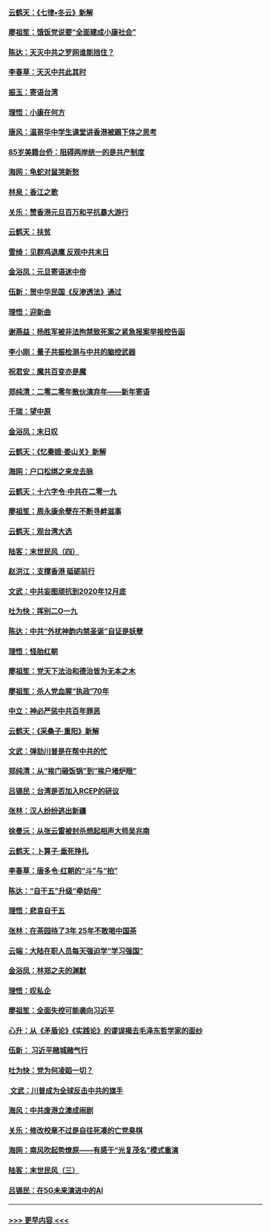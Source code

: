 #### [云鹤天：《七律▪冬云》新解](../pages/nsc993/n11768204.md?t=01050444) 
#### [廖祖笙：饿饭党说要“全面建成小康社会”](../pages/nsc993/n11767482.md?t=01050444) 
#### [陈达：天灭中共之罗网谁能挡住？](../pages/nsc993/n11767465.md?t=01050444) 
#### [李春草：天灭中共此其时](../pages/nsc993/n11767452.md?t=01050444) 
#### [振玉：寄语台湾](../pages/nsc993/n11767432.md?t=01050444) 
#### [理悟：小康在何方](../pages/nsc993/n11767394.md?t=01050444) 
#### [唐风：温哥华中学生课堂讲香港被踢下体之思考](../pages/nsc993/n11766848.md?t=01050444) 
#### [85岁美籍台侨：阻碍两岸统一的是共产制度](../pages/nsc993/n11765043.md?t=01050444) 
#### [海网：龟蛇对鼠哭新愁](../pages/nsc993/n11764895.md?t=01050444) 
#### [林泉：香江之歌](../pages/nsc993/n11764415.md?t=01050444) 
#### [关乐：赞香港元旦百万和平抗暴大游行](../pages/nsc993/n11764382.md?t=01050444) 
#### [云鹤天：扶贫](../pages/nsc993/n11764245.md?t=01050444) 
#### [雪绮：见群鸡退鹰  反观中共末日](../pages/nsc993/n11762112.md?t=01050444) 
#### [金浴凤：元旦寄语迷中帝](../pages/nsc993/n11761788.md?t=01050444) 
#### [伍新：贺中华民国《反渗透法》通过](../pages/nsc993/n11761994.md?t=01050444) 
#### [理悟：迎新曲](../pages/nsc993/n11761152.md?t=01050444) 
#### [谢燕益：杨胜军被非法拘禁致死案之紧急报案举报控告函](../pages/nsc993/n11756134.md?t=01050444) 
#### [李小刚：量子共振检测与中共的脑控武器](../pages/nsc993/n11754518.md?t=01050444) 
#### [祝君安：魔共百变亦是魔](../pages/nsc993/n11754469.md?t=01050444) 
#### [郑纯清：二零二零年散伙演弃年——新年寄语](../pages/nsc993/n11754195.md?t=01050444) 
#### [千瑞：望中原](../pages/nsc993/n11754159.md?t=01050444) 
#### [金浴凤：末日叹](../pages/nsc993/n11752359.md?t=01050444) 
#### [云鹤天：《忆秦娥‧娄山关》新解](../pages/nsc993/n11752348.md?t=01050444) 
#### [海网：户口松绑之来龙去脉](../pages/nsc993/n11752328.md?t=01050444) 
#### [云鹤天：十六字令‧中共在二零一九](../pages/nsc993/n11752305.md?t=01050444) 
#### [廖祖笙：周永康余孽在不断寻衅滋事](../pages/nsc993/n11751013.md?t=01050444) 
#### [云鹤天：观台湾大选](../pages/nsc993/n11751007.md?t=01050444) 
#### [陆客：末世民风（四）](../pages/nsc993/n11749203.md?t=01050444) 
#### [赵洪江：支撑香港 砥砺前行](../pages/nsc993/n11748482.md?t=01050444) 
#### [文武：中共妄图顽抗到2020年12月底](../pages/nsc993/n11748446.md?t=01050444) 
#### [吐为快：挥别二O一九](../pages/nsc993/n11748411.md?t=01050444) 
#### [陈达：中共“外扰神韵内禁圣诞”自证是妖孽](../pages/nsc993/n11748226.md?t=01050444) 
#### [理悟：怪胎红朝](../pages/nsc993/n11748206.md?t=01050444) 
#### [廖祖笙：党天下法治和德治皆为无本之木](../pages/nsc993/n11748135.md?t=01050444) 
#### [廖祖笙：杀人党血腥“执政”70年](../pages/nsc993/n11745144.md?t=01050444) 
#### [中立：神必严惩中共百年罪恶](../pages/nsc993/n11744970.md?t=01050444) 
#### [云鹤天：《采桑子‧重阳》新解](../pages/nsc993/n11744948.md?t=01050444) 
#### [文武：弹劾川普是在帮中共的忙](../pages/nsc993/n11744758.md?t=01050444) 
#### [郑纯清：从“挨门砸饭锅”到“挨户堵炉眼”](../pages/nsc993/n11744745.md?t=01050444) 
#### [吕锡民：台湾是否加入RCEP的研议](../pages/nsc993/n11744701.md?t=01050444) 
#### [张林：汉人纷纷逃出新疆](../pages/nsc993/n11743530.md?t=01050444) 
#### [徐曼沅：从张云雷被封杀想起相声大师吴兆南](../pages/nsc993/n11741816.md?t=01050444) 
#### [云鹤天：卜算子‧垂死挣扎](../pages/nsc993/n11739956.md?t=01050444) 
#### [李春草：唐多令‧红朝的“斗”与“拍”](../pages/nsc993/n11739830.md?t=01050444) 
#### [陈达：“自干五”升级“牵妨母”](../pages/nsc993/n11739724.md?t=01050444) 
#### [理悟：悲哀自干五](../pages/nsc993/n11739547.md?t=01050444) 
#### [张林：在茶园待了3年 25年不敢喝中国茶](../pages/nsc993/n11739240.md?t=01050444) 
#### [云端：大陆在职人员每天强迫学“学习强国”](../pages/nsc993/n11738735.md?t=01050444) 
#### [金浴凤：林郑之夫的渊默](../pages/nsc993/n11737735.md?t=01050444) 
#### [理悟：叹私企](../pages/nsc993/n11737715.md?t=01050444) 
#### [廖祖笙：全面失控可能袭向习近平](../pages/nsc993/n11737704.md?t=01050444) 
#### [心升：从《矛盾论》《实践论》的谬误揭去毛泽东哲学家的面纱](../pages/nsc993/n11736962.md?t=01050444) 
#### [伍新： 习近平赌城赌气行](../pages/nsc993/n11736929.md?t=01050444) 
#### [吐为快：党为何凌蹈一切？](../pages/nsc993/n11736915.md?t=01050444) 
#### [ 文武：川普成为全球反击中共的旗手](../pages/nsc993/n11736882.md?t=01050444) 
#### [海风：中共废港立澳成闹剧](../pages/nsc993/n11735857.md?t=01050444) 
#### [关乐：修改校章不过是自往死凑的亡党臭棋](../pages/nsc993/n11735097.md?t=01050444) 
#### [海网：南风吹起势燎原——有感于“光复茂名”模式重演](../pages/nsc993/n11732308.md?t=01050444) 
#### [陆客：末世民风（三）](../pages/nsc993/n11732211.md?t=01050444) 
#### [吕锡民：在5G未来演进中的AI](../pages/nsc993/n11730010.md?t=01050444) 

----
#### [ >>> 更早内容 <<< ](../indexes/nsc993-earlier.md)
